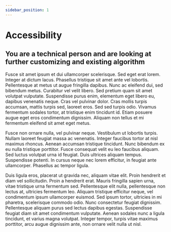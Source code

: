 ```yaml
---
sidebar_position: 1
---
```


# Accessibility

## You are a technical person and are looking at further customizing and existing algorithm

Fusce sit amet ipsum et dui ullamcorper scelerisque. Sed eget erat lorem. Integer at dictum lacus. Phasellus tristique sit amet ante vel lobortis. Pellentesque at metus ut augue fringilla dapibus. Nunc ac eleifend dui, sed bibendum metus. Curabitur vel velit libero. Sed pretium quam sit amet volutpat vulputate. Suspendisse purus enim, elementum eget libero eu, dapibus venenatis neque. Cras vel pulvinar dolor. Cras mollis turpis accumsan, mattis turpis sed, laoreet eros. Sed sed turpis odio. Vivamus fermentum sodales tortor, at tristique enim tincidunt id. Etiam posuere augue eget eros condimentum dignissim. Aliquam non tellus et mi fermentum eleifend sit amet eget metus.

Fusce non ornare nulla, vel pulvinar neque. Vestibulum ut lobortis turpis. Nullam laoreet feugiat massa ac venenatis. Integer faucibus tortor at nisl maximus rhoncus. Aenean accumsan tristique tincidunt. Nunc bibendum ex eu nulla tristique porttitor. Fusce consequat velit eu leo faucibus aliquam. Sed luctus volutpat urna id feugiat. Duis ultrices aliquam tempus. Suspendisse potenti. In cursus neque nec lorem efficitur, in feugiat ante ullamcorper. Phasellus ac tempor ligula.

Duis ligula eros, placerat ut gravida nec, aliquam vitae elit. Proin hendrerit et diam vel sollicitudin. Proin a hendrerit erat. Mauris fringilla sapien urna, vitae tristique urna fermentum sed. Pellentesque elit nulla, pellentesque non lectus at, ultricies fermentum leo. Aliquam tristique efficitur neque, vel condimentum ipsum ullamcorper euismod. Sed ipsum tortor, ultricies in mi pharetra, scelerisque commodo odio. Nunc consectetur feugiat dignissim. Pellentesque aliquam purus sed lectus dapibus egestas. Suspendisse feugiat diam sit amet condimentum vulputate. Aenean sodales nunc a ligula tincidunt, et varius magna volutpat. Integer tempor, turpis vitae maximus porttitor, arcu augue dignissim ante, non ornare velit nulla ut nisl.
